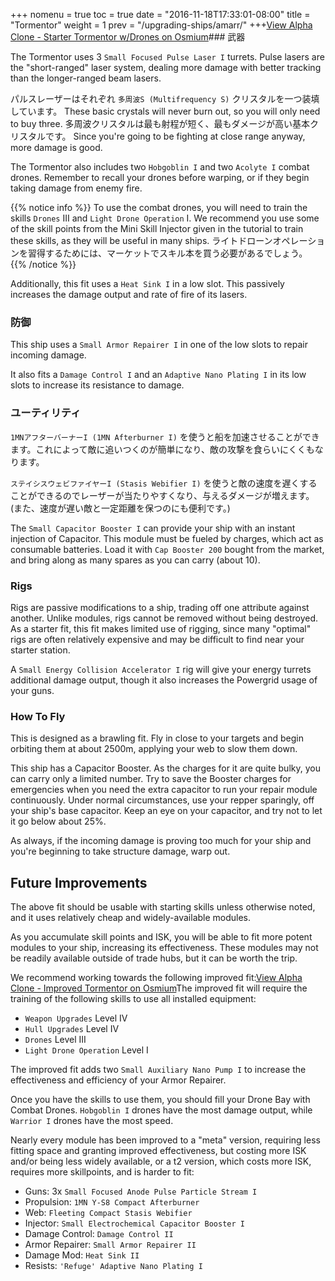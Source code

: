 +++ nomenu = true toc = true date = "2016-11-18T17:33:01-08:00" title = "Tormentor" weight = 1 prev = "/upgrading-ships/amarr/" +++<object type="image/svg+xml" data="https://o.smium.org/api/convert/119455/svg/119455-alpha-clone---starter-tormentor-wdrones.svg?privatetoken=3966349955089563648"><a href="https://o.smium.org/loadout/private/119455/3966349955089563648">View Alpha Clone - Starter Tormentor w/Drones on Osmium</a></object>### 武器

The Tormentor uses 3 `Small Focused Pulse Laser I` turrets. Pulse lasers are the "short-ranged" laser system, dealing more damage with better tracking than the longer-ranged beam lasers.

パルスレーザーはそれぞれ `多周波S (Multifrequency S)` クリスタルを一つ装填しています。 These basic crystals will never burn out, so you will only need to buy three. 多周波クリスタルは最も射程が短く、最もダメージが高い基本クリスタルです。 Since you're going to be fighting at close range anyway, more damage is good.

The Tormentor also includes two `Hobgoblin I` and two `Acolyte I` combat drones. Remember to recall your drones before warping, or if they begin taking damage from enemy fire.

{{% notice info %}} To use the combat drones, you will need to train the skills `Drones` III and `Light Drone Operation` I. We recommend you use some of the skill points from the Mini Skill Injector given in the tutorial to train these skills, as they will be useful in many ships. ライトドローンオペレーションを習得するためには、マーケットでスキル本を買う必要があるでしょう。 {{% /notice %}}

Additionally, this fit uses a `Heat Sink I` in a low slot. This passively increases the damage output and rate of fire of its lasers.

### 防御

This ship uses a `Small Armor Repairer I` in one of the low slots to repair incoming damage.

It also fits a `Damage Control I` and an `Adaptive Nano Plating I` in its low slots to increase its resistance to damage.

### ユーティリティ

`1MNアフターバーナーI (1MN Afterburner I)` を使うと船を加速させることができます。これによって敵に追いつくのが簡単になり、敵の攻撃を食らいにくくもなります。

`ステイシスウェビファイヤーI (Stasis Webifier I)` を使うと敵の速度を遅くすることができるのでレーザーが当たりやすくなり、与えるダメージが増えます。(また、速度が遅い敵と一定距離を保つのにも便利です。)

The `Small Capacitor Booster I` can provide your ship with an instant injection of Capacitor. This module must be fueled by charges, which act as consumable batteries. Load it with `Cap Booster 200` bought from the market, and bring along as many spares as you can carry (about 10).

### Rigs

Rigs are passive modifications to a ship, trading off one attribute against another. Unlike modules, rigs cannot be removed without being destroyed. As a starter fit, this fit makes limited use of rigging, since many "optimal" rigs are often relatively expensive and may be difficult to find near your starter station.

A `Small Energy Collision Accelerator I` rig will give your energy turrets additional damage output, though it also increases the Powergrid usage of your guns.

### How To Fly

This is designed as a brawling fit. Fly in close to your targets and begin orbiting them at about 2500m, applying your web to slow them down.

This ship has a Capacitor Booster. As the charges for it are quite bulky, you can carry only a limited number. Try to save the Booster charges for emergencies when you need the extra capacitor to run your repair module continuously. Under normal circumstances, use your repper sparingly, off your ship's base capacitor. Keep an eye on your capacitor, and try not to let it go below about 25%.

As always, if the incoming damage is proving too much for your ship and you're beginning to take structure damage, warp out.

## Future Improvements

The above fit should be usable with starting skills unless otherwise noted, and it uses relatively cheap and widely-available modules.

As you accumulate skill points and ISK, you will be able to fit more potent modules to your ship, increasing its effectiveness. These modules may not be readily available outside of trade hubs, but it can be worth the trip.

We recommend working towards the following improved fit:<object type="image/svg+xml" data="https://o.smium.org/api/convert/118455/svg/118455-alpha-clone---improved-tormentor.svg?privatetoken=7188800484906369024"><a href="https://o.smium.org/loadout/private/118455/7188800484906369024">View Alpha Clone - Improved Tormentor on Osmium</a></object>The improved fit will require the training of the following skills to use all installed equipment:

* `Weapon Upgrades` Level IV
* `Hull Upgrades` Level IV
* `Drones` Level III
* `Light Drone Operation` Level I

The improved fit adds two `Small Auxiliary Nano Pump I` to increase the effectiveness and efficiency of your Armor Repairer.

Once you have the skills to use them, you should fill your Drone Bay with Combat Drones. `Hobgoblin I` drones have the most damage output, while `Warrior I` drones have the most speed.

Nearly every module has been improved to a "meta" version, requiring less fitting space and granting improved effectiveness, but costing more ISK and/or being less widely available, or a t2 version, which costs more ISK, requires more skillpoints, and is harder to fit:

* Guns: 3x `Small Focused Anode Pulse Particle Stream I`
* Propulsion: `1MN Y-S8 Compact Afterburner`
* Web: `Fleeting Compact Stasis Webifier`
* Injector: `Small Electrochemical Capacitor Booster I`
* Damage Control: `Damage Control II`
* Armor Repairer: `Small Armor Repairer II`
* Damage Mod: `Heat Sink II`
* Resists: `'Refuge' Adaptive Nano Plating I`